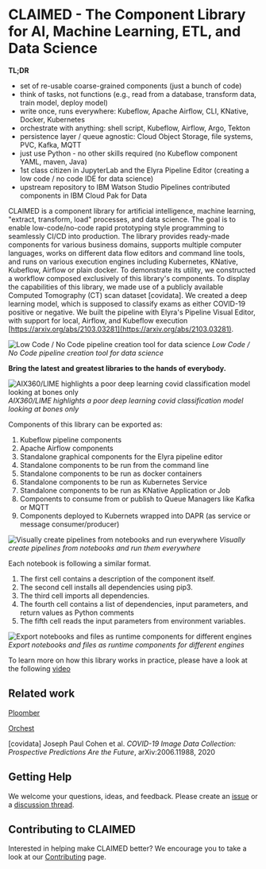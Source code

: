 # CLAIMED - The Component Library for AI, Machine Learning, ETL, and Data Science

**TL;DR**
- set of re-usable coarse-grained components (just a bunch of code)
- think of tasks, not functions (e.g., read from a database, transform data, train model, deploy model)
- write once, runs everywhere: Kubeflow, Apache Airflow, CLI, KNative, Docker, Kubernetes
- orchestrate with anything: shell script, Kubeflow, Airflow, Argo, Tekton
- persistence layer / queue agnostic: Cloud Object Storage, file systems, PVC, Kafka, MQTT
- just use Python - no other skills required (no Kubeflow component YAML, maven, Java)
- 1st class citizen in JupyterLab and the Elyra Pipeline Editor (creating a low code / no code IDE for data science)
- upstream repository to IBM Watson Studio Pipelines contributed components in IBM Cloud Pak for Data




CLAIMED is a component library for artificial intelligence, machine learning, "extract, transform, load" processes, and data science. The goal is to enable low-code/no-code rapid prototyping style programming to seamlessly CI/CD into production. The library provides ready-made components for various business domains, supports multiple computer languages, works on different data flow editors and command line tools, and runs on various execution engines including Kubernetes, KNative, Kubeflow, Airflow or plain docker. To demonstrate its utility, we constructed a workflow composed exclusively of this library's components. To display the capabilities of this library, we made use of a publicly available Computed Tomography (CT) scan dataset [covidata]. We created a deep learning model, which is supposed to classify exams as either COVID-19 positive or negative. We built the pipeline with Elyra's Pipeline Visual Editor, with support for local, Airflow, and Kubeflow execution [https://arxiv.org/abs/2103.03281](https://arxiv.org/abs/2103.03281).


![Low Code / No Code pipeline creation tool for data science](https://github.com/IBM/claimed/raw/master/images/elyra_pipeline.png)
*Low Code / No Code pipeline creation tool for data science*

 **Bring the latest and greatest libraries to the hands of everybody.**

![AIX360/LIME highlights a poor deep learning covid classification model looking at bones only](https://github.com/IBM/claimed/raw/master/images/elyra_lime.png)
*AIX360/LIME highlights a poor deep learning covid classification model looking at bones only*

Components of this library can be exported as:
1. Kubeflow pipeline components
2. Apache Airflow components
3. Standalone graphical components for the Elyra pipeline editor
4. Standalone components to be run from the command line
5. Standalone components to be run as docker containers
6. Standalone components to be run as Kubernetes Service
7. Standalone components to be run as KNative Application or Job
8. Components to consume from or publish to Queue Managers like Kafka or MQTT
9. Components deployed to Kubernets wrapped into DAPR (as service or message consumer/producer)

![Visually create pipelines from notebooks and run everywhere](https://github.com/IBM/claimed/raw/master/images/elyra_graphical_export.png)
*Visually create pipelines from notebooks and run them everywhere*

Each notebook is following a similar format.

1. The first cell contains a description of the component itself.
2. The second cell installs all dependencies using pip3.
3. The third cell imports all dependencies.
4. The fourth cell contains a list of dependencies, input parameters, and return values as Python comments
5. The fifth cell reads the input parameters from environment variables.


![Export notebooks and files as runtime components for different engines](https://github.com/IBM/claimed/raw/master/images/elyra_cli_export.png)
*Export notebooks and files as runtime components for different engines*


To learn more on how this library works in practice, please have a look at the following [video](https://www.youtube.com/watch?v=FuV2oG55C5s)

## Related work
[Ploomber](https://github.com/ploomber/ploomber)

[Orchest](https://www.orchest.io/)

[covidata] Joseph Paul Cohen et al. *COVID-19 Image Data Collection: Prospective Predictions Are the Future*, arXiv:2006.11988, 2020

## Getting Help

We welcome your questions, ideas, and feedback. Please create an [issue](https://github.com/IBM/claimed/issues) or a [discussion thread](https://github.com/IBM/claimed/discussions).

## Contributing to CLAIMED
Interested in helping make CLAIMED better? We encourage you to take a look at our 
[Contributing](CONTRIBUTING.md) page.
